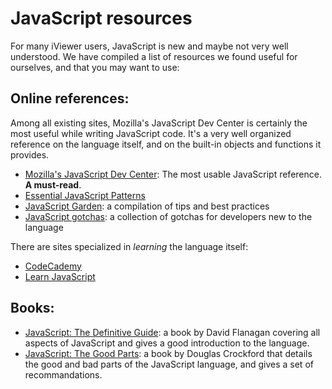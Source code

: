 # JavaScript resources

For many iViewer users, JavaScript is new and maybe not very well understood. We have compiled a list of resources we found useful for ourselves, and that you may want to use:

## Online references:

Among all existing sites, Mozilla's JavaScript Dev Center is certainly the most useful while writing JavaScript code. It's a very well organized reference on the language itself, and on the built-in objects and functions it provides.

* [Mozilla's JavaScript Dev Center](https://developer.mozilla.org/en/JavaScript): The most usable JavaScript reference. **A must-read**.
* [Essential JavaScript Patterns](http://addyosmani.com/resources/essentialjsdesignpatterns/book/)
* [JavaScript Garden](http://bonsaiden.github.com/JavaScript-Garden/): a compilation of tips and best practices
* [JavaScript gotchas](http://www.codeproject.com/KB/scripting/javascript-gotchas.aspx): a collection of gotchas for developers new to the language

There are sites specialized in *learning* the language itself:

* [CodeCademy](http://www.codecademy.com)
* [Learn JavaScript](http://learn.appendto.com/)


## Books:

* [JavaScript: The Definitive Guide](http://oreilly.com/catalog/9780596805531): a book by David Flanagan covering all aspects of JavaScript and gives a good introduction to the language.
* [JavaScript: The Good Parts](http://oreilly.com/catalog/9780596517748): a book by Douglas Crockford that details the good and bad parts of the JavaScript language, and gives a set of recommandations.
